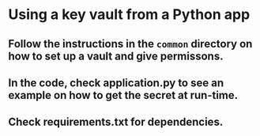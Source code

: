 # Using a key vault from a Python app

## Follow the instructions in the `common` directory on how to set up a vault and give permissons. 
## In the code, check application.py to see an example on how to get the secret at run-time.
## Check requirements.txt for dependencies.
